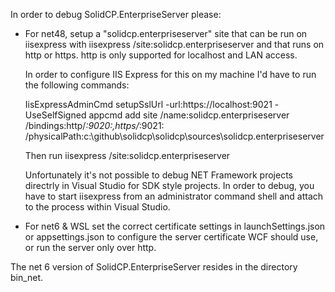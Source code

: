 In order to debug SolidCP.EnterpriseServer please:

- For net48, setup a "solidcp.enterpriseserver" site that can be run on iisexpress with iisexpress /site:solidcp.enterpriseserver 
  and that runs on http or https. http is only supported for localhost and LAN access.

  In order to configure IIS Express for this on my machine I'd have to run the following commands:
  
  IisExpressAdminCmd setupSslUrl -url:https://localhost:9021 -UseSelfSigned
  appcmd add site /name:solidcp.enterpriseserver /bindings:http/*:9020:,https/*:9021: /physicalPath:c:\github\solidcp\solidcp\sources\solidcp.enterpriseserver

  Then run iisexpress /site:solidcp.enterpriseserver
 
  Unfortunately it's not possible to debug NET Framework projects directrly in Visual Studio for SDK style projects.
  In order to debug, you have to start iisexpress from an administrator command shell and attach to the process
  within Visual Studio.

- For net6 & WSL set the correct certificate settings in launchSettings.json or appsettings.json to configure the
   server certificate WCF should use, or run the server only over http.

The net 6 version of SolidCP.EnterpriseServer resides in the directory bin_net.
